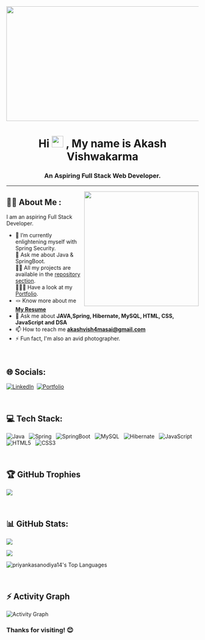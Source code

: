 <!-- ### Hello, I'm Akash Vishwakarma! 👋 -->

<!-- <h1>Hello, I'm Akash Vishwakarma! </h1> -->
<div align="center">
  <img src="https://media.giphy.com/media/dWesBcTLavkZuG35MI/giphy.gif" width="600" height="300"/>
</div>
<h1 align="center">Hi <span><img src="https://media.giphy.com/media/hvRJCLFzcasrR4ia7z/giphy.gif" width="30px"/>
</span>, My name is Akash Vishwakarma</h1>
<h3 align="center">An Aspiring Full Stack Web Developer.</h3>

---

<img src="https://user-images.githubusercontent.com/56123405/177257029-97b74749-6158-42db-a3bc-c4f8f80db01c.png" align="right" width=300>

## :man_technologist: About Me :

I am an aspiring Full Stack Developer.

- 🌱 I’m currently enlightening myself with Spring Security.
  <br>
  💬 Ask me about Java & SpringBoot.
  <br>
  👨‍💻 All my projects are available in the [repository section](https://github.com/akashvishwakarma27?tab=repositories).
  <br>
  👨🏻‍🎓 Have a look at my [Portfolio](https://akashvishwakarma27.github.io/).
  <br>
- 🪢 Know more about me **[My Resume](https://drive.google.com/file/d/1phf6HQaA4cyvHQ8Y0OCw3RjRFSxZ8X_H/view?usp=sharing)**
  <br>
- 💬 Ask me about **JAVA,Spring, Hibernate, MySQL, HTML, CSS, JavaScript and DSA**
  <br>
- 📫 How to reach me **akashvish4masai@gmail.com**
  <br>
- ⚡ Fun fact, I'm also an avid photographer.

<br>

## 🌐 Socials:

[![LinkedIn](https://img.shields.io/badge/LinkedIn-%230077B5.svg?logo=linkedin&logoColor=white)](https://linkedin.com/in/akash-vishwakarma-117129252)&nbsp;
[![Portfolio](https://img.shields.io/badge/Portfolio-%231DA1F2.svg?logo=Portfolio&logoColor=white)](https://akashvishwakarma27.github.io/)&nbsp;

<br>

## 💻 Tech Stack:

![Java](https://img.shields.io/badge/java-%23ED8B00.svg?style=for-the-badge&logo=java&logoColor=white)&nbsp;&nbsp;
![Spring](https://img.shields.io/badge/spring-%23ED8B00.svg?style=for-the-badge&logo=spring&logoColor=white)&nbsp;&nbsp;
![SpringBoot](https://img.shields.io/badge/springboot-%236DB33F.svg?style=for-the-badge&logo=spring&logoColor=white)&nbsp;&nbsp;
![MySQL](https://img.shields.io/badge/mysql-%2300f.svg?style=for-the-badge&logo=mysql&logoColor=white)&nbsp;&nbsp;
![Hibernate](https://img.shields.io/badge/hibernate-bcae79?style=for-the-badge&logo=hibernate&logoColor=white)&nbsp;&nbsp;
![JavaScript](https://img.shields.io/badge/javascript-%23323330.svg?style=for-the-badge&logo=javascript&logoColor=%23F7DF1E)&nbsp;&nbsp;
![HTML5](https://img.shields.io/badge/html5-%23E34F26.svg?style=for-the-badge&logo=html5&logoColor=white)&nbsp;&nbsp;
![CSS3](https://img.shields.io/badge/css3-%231572B6.svg?style=for-the-badge&logo=css3&logoColor=white)&nbsp;&nbsp;

<br>

## 🏆 GitHub Trophies

![](https://github-profile-trophy.vercel.app/?username=akashvishwakarma27&theme=radical&no-frame=false&no-bg=false&margin-w=4)

<br>

## 📊 GitHub Stats:

<!-- Total Stats -->

![](https://github-readme-stats-sigma-five.vercel.app/api?username=akashvishwakarma27&theme=gotham&hide_border=false&include_all_commits=false&count_private=true)<br/>

<!-- Streak Stats -->

![](https://github-readme-streak-stats.herokuapp.com/?user=akashvishwakarma27&theme=gotham&hide_border=false)<br/>

<!-- Top Languages -->

![priyankasanodiya14's Top Languages](https://github-readme-stats.vercel.app/api/top-langs/?username=akashvishwakarma27&theme=monokai&show_icons=true&hide_border=true&layout=compact)

<br>

## ⚡ Activity Graph

<img alt="Activity Graph" src="https://github-readme-activity-graph.vercel.app/graph?username=akashvishwakarma27&theme=gotham&hide_border=true"/>

### Thanks for visiting! 😊
